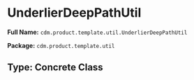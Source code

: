 # UnderlierDeepPathUtil

**Full Name:** `cdm.product.template.util.UnderlierDeepPathUtil`

**Package:** `cdm.product.template.util`

## Type: Concrete Class

